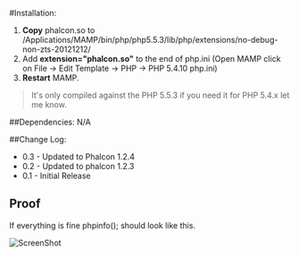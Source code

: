 #Installation:

1. **Copy** phalcon.so to /Applications/MAMP/bin/php/php5.5.3/lib/php/extensions/no-debug-non-zts-20121212/
2. Add **extension="phalcon.so"** to the end of php.ini (Open MAMP click on File → Edit Template → PHP → PHP 5.4.10 php.ini)
3. **Restart** MAMP.

>It's only compiled against the PHP 5.5.3 if you need it for PHP 5.4.x let me know.


##Dependencies:
N/A

##Change Log:
* 0.3 - Updated to Phalcon 1.2.4
* 0.2 - Updated to phalcon 1.2.3
* 0.1 - Initial Release

## Proof

If everything is fine phpinfo(); should look like this.

![ScreenShot](http://i.imgur.com/jOmNZjg.png)
